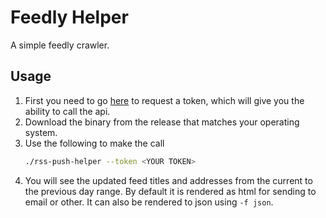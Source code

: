# Feedly Helper

A simple feedly crawler.

## Usage

1. First you need to go [here](https://feedly.com/v3/auth/dev) to request a token, which will give you the ability to call the api.
2. Download the binary from the release that matches your operating system.
3. Use the following to make the call
    ```bash
   ./rss-push-helper --token <YOUR TOKEN>
    ```
4. You will see the updated feed titles and addresses from the current to the previous day range. 
By default it is rendered as html for sending to email or other. 
It can also be rendered to json using `-f json`.

